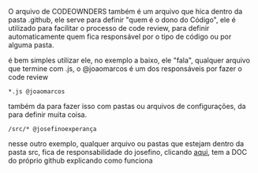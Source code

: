 O arquivo de CODEOWNDERS também é um arquivo que hica dentro da pasta .github, ele serve para definir "quem é o dono do Código", ele é utilizado para facilitar o processo de code review, para definir automaticamente  quem fica responsável por o tipo de código ou por alguma pasta.

é bem simples utilizar ele, no exemplo a baixo, ele "fala", qualquer arquivo que termine com .js, o @joaomarcos é um dos responsáveis por fazer o code review

```
*.js @joaomarcos
```

também da para fazer isso com pastas ou arquivos de configurações, da para definir muita coisa.

```
/src/* @josefinoexperança
```
nesse outro exemplo, qualquer arquivo ou  pastas que estejam dentro da pasta src, fica de responsabilidade do josefino, clicando <a href ="https://docs.github.com/pt/repositories/managing-your-repositorys-settings-and-features/customizing-your-repository/about-code-owners">aqui</a>, tem a DOC do próprio github explicando como funciona
